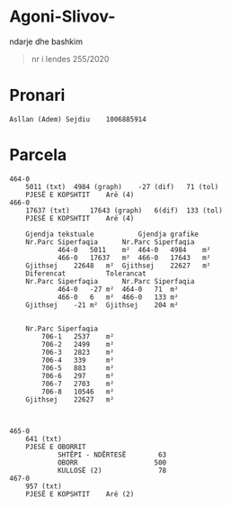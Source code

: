 # Agoni-Slivov-
ndarje dhe bashkim

> nr i lendes
    255/2020
# Pronari
    Asllan (Adem) Sejdiu    1006885914

# Parcela   
    464-0
        5011 (txt)  4984 (graph)    -27 (dif)   71 (tol)
        PJESË E KOPSHTIT    Arë (4)
    466-0
        17637 (txt)     17643 (graph)   6(dif)  133 (tol)
        PJESË E KOPSHTIT    Arë (4)

        Gjendja tekstuale			Gjendja grafike		
        Nr.Parc	Siperfaqia		Nr.Parc	Siperfaqia	
                464-0	5011	m²	464-0	4984	m²
                466-0	17637	m²	466-0	17643	m²
        Gjithsej	22648	m²	Gjithsej	22627	m²
        Diferencat			Tolerancat		
        Nr.Parc	Siperfaqia		Nr.Parc	Siperfaqia	
                464-0	-27	m²	464-0	71	m²
                466-0	6	m²	466-0	133	m²
        Gjithsej	-21	m²	Gjithsej	204	m²


        Nr.Parc	Siperfaqia	
            706-1	2537	m²
            706-2	2499	m²
            706-3	2823	m²
            706-4	339 	m²
            706-5	883	    m²
            706-6	297	    m²
            706-7	2703	m²
            706-8	10546	m²
        Gjithsej	22627	m²



    465-0
        641 (txt)
        PJESË E OBORRIT    
                SHTËPI - NDËRTESË		 63
                OBORR		            500
                KULLOSË	(2)	             78
    467-0
        957 (txt)
        PJESË E KOPSHTIT    Arë (2)

